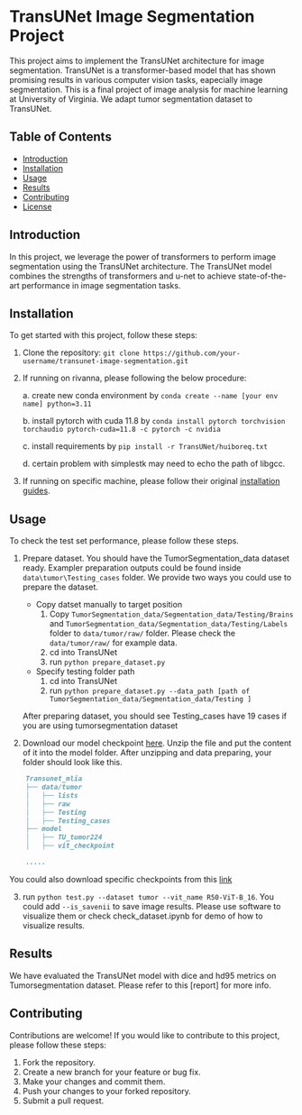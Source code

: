 # TransUNet Image Segmentation Project

This project aims to implement the TransUNet architecture for image segmentation. TransUNet is a transformer-based model that has shown promising results in various computer vision tasks, eapecially image segmentation. This is a final project of image analysis for machine learning at University of Virginia. We adapt tumor segmentation dataset to TransUNet. 

## Table of Contents

- [Introduction](#introduction)
- [Installation](#installation)
- [Usage](#usage)
- [Results](#results)
- [Contributing](#contributing)
- [License](#license)

## Introduction

In this project, we leverage the power of transformers to perform image segmentation using the TransUNet architecture. The TransUNet model combines the strengths of transformers and u-net to achieve state-of-the-art performance in image segmentation tasks.

## Installation

To get started with this project, follow these steps:

1. Clone the repository: `git clone https://github.com/your-username/transunet-image-segmentation.git`

2. If running on rivanna, please following the below procedure:

    a. create new conda environment by `conda create --name [your env name] python=3.11`

    b. install pytorch with cuda 11.8 by `conda install pytorch torchvision torchaudio pytorch-cuda=11.8 -c pytorch -c nvidia`

    c. install requirements by `pip install -r TransUNet/huiboreq.txt`

    d. certain problem with simplestk may need to echo the path of libgcc.

3. If running on specific machine, please follow their original [installation guides](https://github.com/Beckschen/TransUNet).


## Usage

To check the test set performance, please follow these steps. 

1. Prepare dataset. You should have the TumorSegmentation_data dataset ready. Exampler preparation outputs could be found inside `data\tumor\Testing_cases` folder. We provide two ways you could use to prepare the dataset.
    - Copy datset manually to target position
        1. Copy `TumorSegmentation_data/Segmentation_data/Testing/Brains` and `TumorSegmentation_data/Segmentation_data/Testing/Labels` folder to `data/tumor/raw/` folder. Please check the `data/tumor/raw/` for example data.
        2. cd into TransUNet
        3. run `python prepare_dataset.py`
    - Specify testing folder path 
        1. cd into TransUNet
        2. run `python prepare_dataset.py --data_path [path of TumorSegmentation_data/Segmentation_data/Testing ]`

    After preparing dataset, you should see Testing_cases have 19 cases if you are using tumorsegmentation dataset
2. Download our model checkpoint [here](https://drive.google.com/file/d/1x0sw_yh4zM4niIHPaKNHmgReOlJXwqEE/view?usp=sharing). Unzip the file and put the content of it into the model folder. After unzipping and data preparing, your folder should look like this.
```md
    Transunet_mlia
    ├── data/tumor
    │   ├── lists
    │   ├── raw
    │   ├── Testing
    │   ├── Testing_cases
    ├── model
    │   ├── TU_tumor224
    │   ├── vit_checkpoint

    .....

```

You could also download specific checkpoints from this [link](https://drive.google.com/drive/folders/1NRM76w_ZnRkde6-h_DgsZ7rBJ02TRw0k?usp=sharing)

3. run `python test.py --dataset tumor --vit_name R50-ViT-B_16`. You could add `--is_savenii` to save image results. Please use software to visualize them or check check_dataset.ipynb for demo of how to visualize results.


## Results

We have evaluated the TransUNet model with dice and hd95 metrics on Tumorsegmentation dataset. Please refer to this [report] for more info. 

## Contributing

Contributions are welcome! If you would like to contribute to this project, please follow these steps:

1. Fork the repository.
2. Create a new branch for your feature or bug fix.
3. Make your changes and commit them.
4. Push your changes to your forked repository.
5. Submit a pull request.

